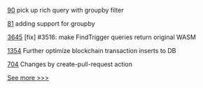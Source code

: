 
[90](https://github.com/hyperledger/firefly-evmconnect/pull/90) pick up rich query with groupby filter

[81](https://github.com/hyperledger/firefly-common/pull/81) adding support for groupby

[3645](https://github.com/hyperledger/iroha/pull/3645) [fix] #3516: make FindTrigger queries return original WASM

[1354](https://github.com/hyperledger/firefly/pull/1354) Further optimize blockchain transaction inserts to DB

[704](https://github.com/hyperledger/aries-agent-test-harness/pull/704) Changes by create-pull-request action


[See more >>>](https://start-here.hyperledger.org/pull-requests)
